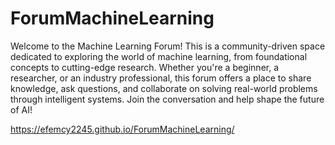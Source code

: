 # ForumMachineLearning

Welcome to the Machine Learning Forum!
This is a community-driven space dedicated to exploring the world of machine learning, from foundational concepts to cutting-edge research. Whether you're a beginner, a researcher, or an industry professional, this forum offers a place to share knowledge, ask questions, and collaborate on solving real-world problems through intelligent systems. Join the conversation and help shape the future of AI!


https://efemcy2245.github.io/ForumMachineLearning/
